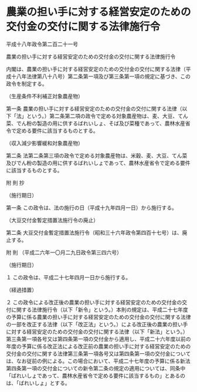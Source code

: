 # 農業の担い手に対する経営安定のための交付金の交付に関する法律施行令

平成十八年政令第二百二十一号

農業の担い手に対する経営安定のための交付金の交付に関する法律施行令

内閣は、農業の担い手に対する経営安定のための交付金の交付に関する法律（平成十八年法律第八十八号）第二条第一項及び第三条第一項の規定に基づき、この政令を制定する。

（生産条件不利補正対象農産物）

第一条 農業の担い手に対する経営安定のための交付金の交付に関する法律（以下「法」という。）第二条第二項の政令で定める対象農産物は、麦、大豆、てん菜、でん粉の製造の用に供するばれいしょ、そば及び菜種であって、農林水産省令で定める要件に該当するものとする。

（収入減少影響緩和対象農産物）

第二条 法第二条第三項の政令で定める対象農産物は、米穀、麦、大豆、てん菜及びでん粉の製造の用に供するばれいしょであって、農林水産省令で定める要件に該当するものとする。

附 則 抄

（施行期日）

第一条 この政令は、法の施行の日（平成十九年四月一日）から施行する。

（大豆交付金暫定措置法施行令の廃止）

第二条 大豆交付金暫定措置法施行令（昭和三十六年政令第四百十七号）は、廃止する。

附 則 （平成二六年一〇月二九日政令第三四六号）

（施行期日）

１ この政令は、平成二十七年四月一日から施行する。

（経過措置）

２ この政令による改正後の農業の担い手に対する経営安定のための交付金の交付に関する法律施行令（以下「新令」という。）本則の規定は、平成二十七年度の予算に係る農業の担い手に対する経営安定のための交付金の交付に関する法律の一部を改正する法律（以下「改正法」という。）による改正後の農業の担い手に対する経営安定のための交付金の交付に関する法律（以下「新法」という。）第三条第一項各号又は第四条第一項の交付金から適用し、平成二十六年度以前の年度の予算に係る改正法による改正前の農業の担い手に対する経営安定のための交付金の交付に関する法律第三条第一項各号又は第四条第一項の交付金については、なお従前の例による。この場合において、平成二十七年度の予算に係る新法第四条第一項の交付金についての新令第二条の規定の適用については、同条中「ばれいしょであって、農林水産省令で定める要件に該当するもの」とあるのは、「ばれいしょ」とする。
